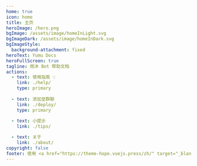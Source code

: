 ```yaml
---
home: true
icon: home
title: 主页
heroImage: /hero.png
bgImage: /assets/image/homeInLight.svg
bgImageDark: /assets/image/homeInDark.svg
bgImageStyle:
  background-attachment: fixed
heroText: Yumu Docs
heroFullScreen: true
tagline: 雨沐 Bot 帮助文档
actions:
  - text: 使用指南 💡
    link: ./help/
    type: primary
  
  - text: 添加至群聊
    link: ./deploy/
    type: primary
    
  - text: 小提示
    link: ./tips/

  - text: 关于
    link: ./about/
copyright: false
footer: 使用 <a href="https://theme-hope.vuejs.press/zh/" target="_blank">VuePress Theme Hope</a> 主题 | © 2021-2024 YumuBot, All Rights Reserved.
---
```

